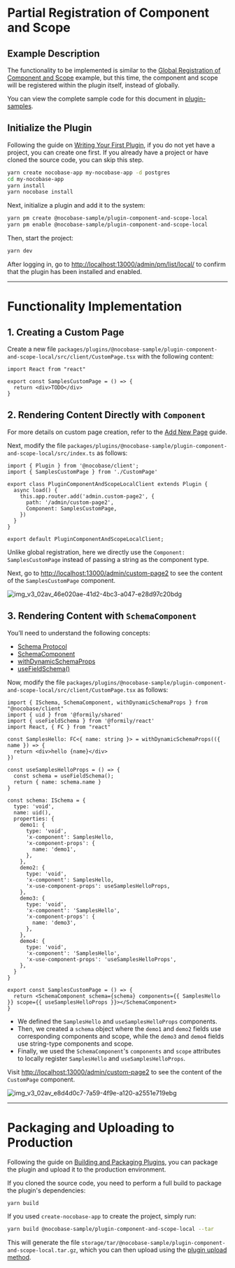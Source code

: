 # Partial Registration of Component and Scope

## Example Description

The functionality to be implemented is similar to the [Global Registration of Component and Scope](/plugin-samples/component-and-scope/global) example, but this time, the component and scope will be registered within the plugin itself, instead of globally.

You can view the complete sample code for this document in [plugin-samples](https://github.com/nocobase/plugin-samples/tree/main/packages/plugins/%40nocobase-sample/plugin-component-and-scope-local).

## Initialize the Plugin

Following the guide on [Writing Your First Plugin](/development/your-first-plugin), if you do not yet have a project, you can create one first. If you already have a project or have cloned the source code, you can skip this step.

```bash
yarn create nocobase-app my-nocobase-app -d postgres
cd my-nocobase-app
yarn install
yarn nocobase install
```

Next, initialize a plugin and add it to the system:

```bash
yarn pm create @nocobase-sample/plugin-component-and-scope-local
yarn pm enable @nocobase-sample/plugin-component-and-scope-local
```

Then, start the project:

```bash
yarn dev
```

After logging in, go to [http://localhost:13000/admin/pm/list/local/](http://localhost:13000/admin/pm/list/local/) to confirm that the plugin has been installed and enabled.

---

# Functionality Implementation

## 1. Creating a Custom Page

Create a new file `packages/plugins/@nocobase-sample/plugin-component-and-scope-local/src/client/CustomPage.tsx` with the following content:

```tsx | pure
import React from "react"

export const SamplesCustomPage = () => {
  return <div>TODO</div>
}
```

## 2. Rendering Content Directly with `Component`

For more details on custom page creation, refer to the [Add New Page](/plugin-samples/router/add-page) guide.

Next, modify the file `packages/plugins/@nocobase-sample/plugin-component-and-scope-local/src/index.ts` as follows:

```tsx | pure
import { Plugin } from '@nocobase/client';
import { SamplesCustomPage } from './CustomPage'

export class PluginComponentAndScopeLocalClient extends Plugin {
  async load() {
    this.app.router.add('admin.custom-page2', {
      path: '/admin/custom-page2',
      Component: SamplesCustomPage,
    })
  }
}

export default PluginComponentAndScopeLocalClient;
```

Unlike global registration, here we directly use the `Component: SamplesCustomPage` instead of passing a string as the component type.

Next, go to [http://localhost:13000/admin/custom-page2](http://localhost:13000/admin/custom-page2) to see the content of the `SamplesCustomPage` component.

![img_v3_02av_46e020ae-41d2-4bc3-a047-e28d97c20bdg](https://static-docs.nocobase.com/img_v3_02av_46e020ae-41d2-4bc3-a047-e28d97c20bdg.jpg)

## 3. Rendering Content with `SchemaComponent`

You’ll need to understand the following concepts:

- [Schema Protocol](/development/client/ui-schema/what-is-ui-schema)
- [SchemaComponent](https://client.docs.nocobase.com/core/ui-schema/schema-component#schemacomponent-1)
- [withDynamicSchemaProps](/development/client/ui-schema/what-is-ui-schema#x-component-props-and-x-use-component-props)
- [useFieldSchema()](https://client.docs.nocobase.com/core/ui-schema/designable#usefieldschema)

Now, modify the file `packages/plugins/@nocobase-sample/plugin-component-and-scope-local/src/client/CustomPage.tsx` as follows:

```tsx | pure
import { ISchema, SchemaComponent, withDynamicSchemaProps } from "@nocobase/client"
import { uid } from '@formily/shared'
import { useFieldSchema } from '@formily/react'
import React, { FC } from "react"

const SamplesHello: FC<{ name: string }> = withDynamicSchemaProps(({ name }) => {
  return <div>hello {name}</div>
})

const useSamplesHelloProps = () => {
  const schema = useFieldSchema();
  return { name: schema.name }
}

const schema: ISchema = {
  type: 'void',
  name: uid(),
  properties: {
    demo1: {
      type: 'void',
      'x-component': SamplesHello,
      'x-component-props': {
        name: 'demo1',
      },
    },
    demo2: {
      type: 'void',
      'x-component': SamplesHello,
      'x-use-component-props': useSamplesHelloProps,
    },
    demo3: {
      type: 'void',
      'x-component': 'SamplesHello',
      'x-component-props': {
        name: 'demo3',
      },
    },
    demo4: {
      type: 'void',
      'x-component': 'SamplesHello',
      'x-use-component-props': 'useSamplesHelloProps',
    },
  }
}

export const SamplesCustomPage = () => {
  return <SchemaComponent schema={schema} components={{ SamplesHello }} scope={{ useSamplesHelloProps }}></SchemaComponent>
}
```

- We defined the `SamplesHello` and `useSamplesHelloProps` components.
- Then, we created a `schema` object where the `demo1` and `demo2` fields use corresponding components and scope, while the `demo3` and `demo4` fields use string-type components and scope.
- Finally, we used the `SchemaComponent`'s `components` and `scope` attributes to locally register `SamplesHello` and `useSamplesHelloProps`.

Visit [http://localhost:13000/admin/custom-page2](http://localhost:13000/admin/custom-page2) to see the content of the `CustomPage` component.

![img_v3_02av_e8d4d0c7-7a59-4f9e-a120-a2551e719ebg](https://static-docs.nocobase.com/img_v3_02av_e8d4d0c7-7a59-4f9e-a120-a2551e719ebg.jpg)

---

# Packaging and Uploading to Production

Following the guide on [Building and Packaging Plugins](/development/your-first-plugin#building-and-packaging-plugins), you can package the plugin and upload it to the production environment.

If you cloned the source code, you need to perform a full build to package the plugin's dependencies:

```bash
yarn build
```

If you used `create-nocobase-app` to create the project, simply run:

```bash
yarn build @nocobase-sample/plugin-component-and-scope-local --tar
```

This will generate the file `storage/tar/@nocobase-sample/plugin-component-and-scope-local.tar.gz`, which you can then upload using the [plugin upload method](/welcome/getting-started/plugin).
